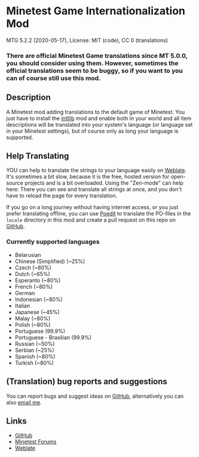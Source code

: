 # Minetest Game Internationalization Mod
MTG 5.2.2 (2020-05-17), License: MIT (code), CC 0 (translations)

### There are official Minetest Game translations since MT 5.0.0, you should consider using them. However, sometimes the official translations seem to be buggy, so if you want to you can of course still use this mod.

## Description
A Minetest mod adding translations to the default game of Minetest. You just have to install the
[intllib](https://github.com/minetest-mods/intllib/) mod and enable both in your world and all item
descriptions will be translated into your system's language (or language set in your Minetest
settings), but of course only as long your language is supported.

## Help Translating
YOU can help to translate the strings to your language easily on
[Weblate](https://hosted.weblate.org/projects/minetest/mtg_i18n). It's sometimes a bit slow, because
it is the free, hosted version for open-source projects and is a bit overloaded. Using the "Zen-mode" can
help here: There you can see and translate all strings at once, and you don't have to reload the page
for every translation.

If you go on a long journey without having internet access, or you just prefer translating offline, you can
use [Poedit](https://poedit.net/) to translate the PO-files in the `locale` directory in this mod and create
a pull request on this repo on [GitHub](https://github.com/minetest-mods/mtg_i18n).

### Currently supported languages
 * Belarusian
 * Chinese (Simplified) (~25%)
 * Czech (~80%)
 * Dutch (~65%)
 * Esperanto (~80%)
 * French (~80%)
 * German
 * Indonesian (~80%)
 * Italian
 * Japanese (~45%)
 * Malay (~80%)
 * Polish (~80%)
 * Portuguese (99.9%)
 * Portuguese - Brasilian (99.9%)
 * Russian (~50%)
 * Serbian (~25%)
 * Spanish (~80%)
 * Turkish (~80%)

## (Translation) bug reports and suggestions
You can report bugs and suggest ideas on [GitHub](https://github.com/lnj2/mtg_i18n/), alternatively
you can also [email me](mailto:git@lnj.li).

## Links
* [GitHub](https://github.com/minetest-mods/mtg_i18n)
* [Minetest Forums](https://forum.minetest.net/viewtopic.php?f=9&t=17388)
* [Weblate](https://hosted.weblate.org/projects/minetest/mtg_i18n)
